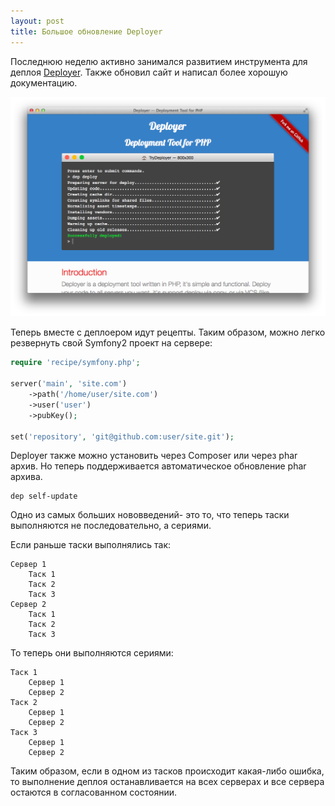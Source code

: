 ```yaml
---
layout: post
title: Большое обновление Deployer
---
```


Последнюю неделю активно занимался развитием инструмента для деплоя [Deployer](http://deployer.org).
Также обновил сайт и написал более хорошую документацию.

![Deployer](/assets/new-deployer/deployer.png)

<!--more-->

Теперь вместе с деплоером идут рецепты. Таким образом, можно легко резвернуть свой Symfony2 проект на сервере:


~~~ php
require 'recipe/symfony.php';

server('main', 'site.com')
    ->path('/home/user/site.com')
    ->user('user')
    ->pubKey();

set('repository', 'git@github.com:user/site.git');
~~~

Deployer также можно установить через Composer или через phar архив.
Но теперь поддерживается автоматическое обновление phar архива.

~~~
dep self-update
~~~

Одно из самых больших нововведений- это то, что теперь таски выполняются не последовательно, а сериями.

Если раньше таски выполнялись так:

~~~
Сервер 1
    Таск 1
    Таск 2
    Таск 3
Сервер 2
    Таск 1
    Таск 2
    Таск 3
~~~

То теперь они выполняются сериями:

~~~
Таск 1
    Сервер 1
    Сервер 2
Таск 2
    Сервер 1
    Сервер 2
Таск 3
    Сервер 1
    Сервер 2
~~~

Таким образом, если в одном из тасков происходит какая-либо ошибка, то выполнение деплоя останавливается на всех серверах
и все сервера остаются в согласованном состоянии.

